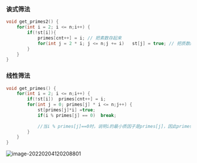 ### 诶式筛法

```c++
void get_primes2() {
    for(int i = 2; i <= n;i++) {
        if(!st[i]){
            primes[cnt++] = i; // 把素数存起来
       	    for(int j = 2 * i; j <= n;j += i)	st[j] = true; // 把质数的倍数筛掉
        }	
    }
}
```



### 线性筛法

```c++
void get_primes() {
    for(int i = 2; i <= n;i++) {
        if(!st[i])	primes[cnt++] = i;
        for(int j = 0; primes[j] * i <= n;j++) {
            st[primes[j]*i] =true;
            if(i % primes[j] == 0)	break;
            
            //当i % primes[j]==0时，说明i的最小质因子是primes[j]，因此primes[j]*i的最小质因子也就是primes[j],如果接下来用st[priems[j+1]*i]=true去筛合数时，就不是用最小质因子去筛了，此时就应该退出循环，保证只用最小质因子筛选合数
        }
    }
}
```

![image-20220204120208801](https://cdn.jsdelivr.net/gh/moon-Light404/my-picGo@master/img/202202041202935.png)

